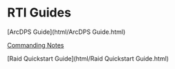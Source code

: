 # RTI Guides

[ArcDPS Guide](html/ArcDPS Guide.html)

[Commanding Notes](html/Commanding.html)

[Raid Quickstart Guide](html/Raid Quickstart Guide.html)

